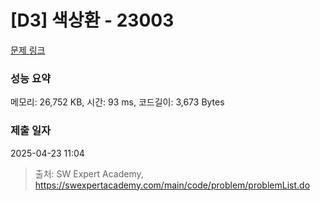 # [D3] 색상환 - 23003 

[문제 링크](https://swexpertacademy.com/main/code/problem/problemDetail.do?contestProbId=AZROsPgqE88DFAWB) 

### 성능 요약

메모리: 26,752 KB, 시간: 93 ms, 코드길이: 3,673 Bytes

### 제출 일자

2025-04-23 11:04



> 출처: SW Expert Academy, https://swexpertacademy.com/main/code/problem/problemList.do